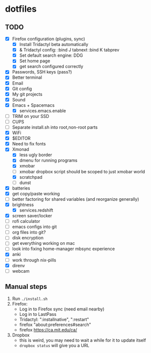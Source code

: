 # dotfiles

## TODO

- [x] Firefox configuration (plugins, sync)
  - [x] Install Tridactyl beta automatically
  - [x] & Tridactyl config:
          :bind J tabnext
          :bind K tabprev
  - [x] Set default search engine: DDG
  - [x] Set home page
  - [x] get search configured correctly
- [x] Passwords, SSH keys (pass?)
- [x] Better terminal
- [x] Email
- [x] Git config
- [x] My git projects
- [x] Sound
- [x] Emacs + Spacemacs
  - [x] services.emacs.enable
- [ ] TRIM on your SSD
- [ ] CUPS
- [ ] Separate install.sh into root,non-root parts
- [x] WiFi
- [x] $EDITOR
- [x] Need to fix fonts
- [x] Xmonad
  - [x] less ugly border
  - [x] dmenu for running programs
  - [x] xmobar
  - [ ] xmobar dropbox script should be scoped to just xmobar world
  - [x] scratchpad
  - [ ] dunst
- [x] batteries
- [x] get copy/paste working
- [ ] better factoring for shared variables (and reorganize generally)
- [x] brightness
  - [x] services.redshift
- [x] screen saver/locker
- [ ] rofi calculator
- [ ] emacs configs into git
- [ ] org files into git?
- [ ] disk encryption
- [ ] get everything working on mac
- [ ] look into fixing home-manager mbsync experience
- [x] anki
- [ ] work through nix-pills
- [x] direnv
- [ ] webcam

## Manual steps

1. Run `./install.sh`
2. Firefox:
   - Log in to Firefox sync (need email nearby)
   - Log in to LastPass
   - Tridactyl: ":installnative", ":restart"
   - firefox "about:preferences#search"
   - firefox https://ca.mit.edu/ca/
3. Dropbox
   - this is weird, you may need to wait a while for it to update itself
   - `dropbox status` will give you a URL

